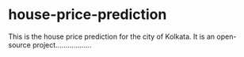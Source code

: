 # house-price-prediction

This is the house price prediction for the city of Kolkata. It is an open-source project..................
